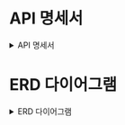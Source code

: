 # API 명세서

<details><summary> API 명세서 </summary>

| 기능 | 메서드 | URL |
|:---:|:---:|:---:|
|일정 생성|POST|/schedules|
|전체 일정 조회|GET|/schedules|
|선택 일정 조회|GET|/schedules/{scheduleId}|
|일정 수정|PUT|/schedules/{scheduleId}|
|일정 삭제|DELETE|/schedules/{scheduleId}|
|유저 생성(회원가입)|POST|/users|
|전체 유저 조회|GET|/users|
|선택 유저 조회|GET|/users/{userId}|
|유저 수정|PUT|/users/{userId}|
|유저 삭제|DELETE|/users/{userId}|
|로그인|POST|/users/login|

<details><summary> 일정 생성 API</summary>
  
# 일정 생성 API
 <p> URL : /schedules </p>
  HTTP Method : POST </p>
  설명 : 일정을 생성하는 API입니다. </p>

## 요청

### BODY

| 키 | 타입 | 설명 |
|:---:|:---:|:---:|
|title|String|일정 제목|
|schedule|String|일정 내용|

#### 예시
```
 {
  "title": "오늘 할 일",
  "schedule": "점심에 육회비빔밥 먹기"
}
 ```
## 응답

### 성공 시

| 키 | 타입 | 설명 |
|:---:|:---:|:---:|
|userId|long|유저 식별자|
|title|String|일정 제목|
|scheduleId|long|일정 식별자|
|schedule|String|일정 내용|
|createDate|LocalDateTime|생성 날짜/시간|
|updateDate|LocalDateTime|수정 날짜/시간|

#### 예시
```
{
  "userId": 17,
  "title": "오늘 할 일",
  "scheduleId": 2,
  "schedule": "점심에 육회비빔밥 먹기",
  "createDate": 2025-05-19  11:22:33,
  "updateDate": 2025-05-19  11:22:33
}
```

### 실패 시

| 키 | 타입 | 설명|
|:---:|:---:|:---:|
|code|int|오류 코드|
|message|String|오류에 관한 설명|

#### 예시
```
{
  "code": 400,
  "message": "잘못된 요청입니다."
}
```
</details>
<details> <summary>전체 일정 조회 API</summary>

# 전체 일정 조회 API
<p> URL : /schedules </p>
    HTTP Method : GET </p>
    설명 : 전체 일정 목록을 조회하는 API입니다. </p>
    
## 요청
필요한 값이 없습니다.

## 응답

### 성공 시

| 키 | 타입 | 설명 |
|:---:|:---:|:---:|
|userId|long|유저 식별자|
|title|String|일정 제목|
|scheduleId|long|일정 식별자|
|schedule|String|일정 내용|
|createDate|LocalDateTime|생성 날짜/시간|
|updateDate|LocalDateTime|수정 날짜/시간|

#### 예시
```
[
{
  "userId": 17,
  "title": "오늘 할 일",
  "scheduleId": 2,
  "schedule": "점심에 육회비빔밥 먹기",
  "createDate": 2025-05-19  11:22:33,
  "updateDate": 2025-05-19  11:22:33
},
{
  "userId": 18,
  "title": "내일 할 일",
  "scheduleId": 7,
  "schedule": "오전에 낮잠 자기",
  "createDate": 2025-05-19  11:15:33,
  "updateDate": 2025-05-19  12:23:45
}
]
```

### 실패 시

| 키 | 타입 | 설명|
|:---:|:---:|:---:|
|code|int|오류 코드|
|message|String|오류에 관한 설명|

#### 예시
```
{
  "code": 404,
  "message": "데이터가 존재하지 않습니다."
}
```
</details>
<details><summary>선택 일정 조회 API</summary>

# 선택 일정 조회 API

<p> URL : /schedules/{scheduleId} </p>
    HTTP Method : GET </p>
    설명 : 선택 일정 하나를 조회하는 API입니다. </p>

## 요청

### Param
| 키 | 타입 | 설명|
|:---:|:---:|:---:|
|scheduleId|long|일정 식별자|

#### 예시
```
http://localhost:8080/schedules/10
```
## 응답

### 성공 시

| 키 | 타입 | 설명 |
|:---:|:---:|:---:|
|userId|long|유저 식별자|
|title|String|일정 제목|
|scheduleId|long|일정 식별자|
|schedule|String|일정 내용|
|createDate|LocalDateTime|생성 날짜/시간|
|updateDate|LocalDateTime|수정 날짜/시간|

#### 예시
```
{
  "userId": 1,
  "title": "오늘 할 일",
  "scheduleId": 2,
  "schedule": "점심에 육회비빔밥 먹기",
  "createDate": 2025-05-19  11:22:33,
  "updateDate": 2025-05-19  11:22:33
}
```

### 실패 시

| 키 | 타입 | 설명|
|:---:|:---:|:---:|
|code|int|오류 코드|
|message|String|오류에 관한 설명|

#### 예시
```
{
  "code": 404,
  "message": "데이터가 존재하지 않습니다."
}
```
</details>

<details><summary> 일정 수정 API </summary>

# 일정 수정 API

<p> URL : /schedule/{scheduleId} </p>
    HTTP Method : PUT </p>
    설명 : 선택한 일정을 수정하는 API입니다. </p>

## 요청 

### Param

| 키 | 타입 | 설명 |
|:---:|:---|:---:|
|scheduleId|long|일정 식별자|


#### 예시 
```
http://localhost:8080/schedules/22
```

### Body

|키|타입|설명|
|:---:|:---:|:---:|
|title|String|일정 제목|
|schedule|String|일정 내용|
|password|String|비밀번호|

#### 예시
```
 {
  "title": "수정된 제목",
  "schedule": "수정된 일정 내용",
  "password": "유저저 비밀번호"
}
 ```

## 응답

### 성공 시

| 키 | 타입 | 설명 |
|:---:|:---:|:---:|
|userId|long|유저 식별자|
|title|String|일정 제목|
|scheduleId|long|일정 식별자|
|schedule|String|일정 내용|
|createDate|LocalDateTime|생성 날짜/시간|
|updateDate|LocalDateTime|수정 날짜/시간|

## 예시
```
{
  "userId": 1,
  "title": "수정된 제목"
  "scheduleId": 2,
  "schedule": "수정된 내용",
  "createDate": 2025-05-19  11:22:33,
  "updateDate": 2025-05-19  14:44:44
}
```



### 실패 시

| 키 | 타입 | 설명 |
|:---:|:---:|:---:|
|code|int|오류 코드|
|message|String|오류 관련 내용|

#### 예시
```
{
  "code": 401,
  "message": "잘못된 비밀번호 입니다.
}
```

</details>

<details><summary>일정 삭제 API</summary>

# 일정 삭제 API

<p> URL : /schedules/{scheduleId} </p>
    HTTP Method : DELETE </p>
    설명 : 선택한 일정을 삭제하는 API입니다. </p>

## 요청

### Param
| 키 | 타입 | 설명 |
|:---:|:---:|:---:|
|scheduleId|long|일정 식별자|

#### 예시
```
http://localhost:8080/schedules/2
```

### Body
| 키 | 타입 | 설명 |
|:---:|:---:|:---:|
|password|String|비밀번호|

#### 예시
```
{
  "password": "password12"
}
```



## 응답

### 성공 시

| 키 | 타입 | 설명|
|:---:|:---:|:---:|
|code|int|HTTP 코드(200)|
|message|String|메시지|


#### 예시
```
{
  "code": 200,
  "message": "성공적으로 삭제되었습니다."
}
```

### 실패 시
| 키 | 타입 | 설명|
|:---:|:---:|:---:|
|code|int|HTTP 코드(400)|
|message|String|메시지|

#### 예시
```
{
  "code": 401,
  "message": "잘못된 비밀번호입니다."
}
```

</details>

<details><summary> 유저 생성(회원가입) API</summary>

# 유저 생성(회원가입) API
<p> URL : /users </p>
    HTTP Method : POST </p>
    설명 : 유저를 생성하는 API 입니다.</p>

## 요청
### BODY

| 키 | 타입 | 설명 |
|:---:|:---:|:---:|
|userName|String|유저 이름|
|email|String|이메일|
|password|String|비밀번호|

#### 예시
```
 {
  "userName": "사용자1",
  "email": "sayongja1@gmail.com",
  "password": "password1"
}
 ```

## 응답
| 키 | 타입 | 설명 |
|:---:|:---:|:---:|
|userId|long|유저 식별자|
|userName|String|유저 이름|
|email|String|이메일|
|createDate|LocalDateTime|생성 날짜/시간|

#### 예시
```
{
  "userId": 17,
  "userName": "사용자1",
  "email": "sayongja1@gmail.com",
  "createDate": 2025-05-19 15:13:13
}
```
</details>
<details> <summary>전체 유저 조회 API</summary>

# 전체 유저 조회 API
<p> URL : /users </p>
    HTTP Method : GET </p>
    설명 : 전체 유저 목록을 조회하는 API입니다. </p>
    
## 요청
필요한 값이 없습니다.

## 응답

### 성공 시

| 키 | 타입 | 설명 |
|:---:|:---:|:---:|
|userId|long|유저 식별자|
|userName|String|유저 이름|
|email|String|이메일|
|createDate|LocalDateTime|생성 날짜/시간|

#### 예시
```
[
{
  "userId": 17,
  "userName": "사용자1",
  "email": "sayomgja1@gmail.com",
  "createDate": 2025-05-19  15:13:13
},
{
  "userId": 18,
  "userName": "사용자9",
  "email": "sayomgja9@naver.com",
  "createDate": 2025-05-19  18:11:18
}
]
```

### 실패 시

| 키 | 타입 | 설명|
|:---:|:---:|:---:|
|code|int|오류 코드|
|message|String|오류에 관한 설명|

#### 예시
```
{
  "code": 404,
  "message": "데이터가 존재하지 않습니다."
}
```


</details>
<details><summary>선택 유저 조회 API</summary>

# 선택 유저 조회 API

<p> URL : /users/{userId} </p>
    HTTP Method : GET </p>
    설명 : 선택 유저 한 명을 조회하는 API입니다. </p>

## 요청

### Param
| 키 | 타입 | 설명|
|:---:|:---:|:---:|
|userId|long|유저 식별자|

#### 예시
```
http://localhost:8080/users/17
```
## 응답

### 성공 시

| 키 | 타입 | 설명 |
|:---:|:---:|:---:|
|userId|long|유저 식별자|
|userName|String|유저 이름|
|email|String|이메일|
|createDate|LocalDateTime|생성 날짜/시간|

#### 예시
```
{
  "userId": 17,
  "userName": "사용자1",
  "email": "sayongja1@gmail.com",
  "createDate": 2025-05-19  15:13:13
}
```

### 실패 시

| 키 | 타입 | 설명|
|:---:|:---:|:---:|
|code|int|오류 코드|
|message|String|오류에 관한 설명|

#### 예시
```
{
  "code": 404,
  "message": "유저가 존재하지 않습니다."
}
```
</details>
<details><summary> 유저 수정 API </summary>

# 유저 수정 API

<p> URL : /users/{userId} </p>
    HTTP Method : PUT </p>
    설명 : 선택한 유저 이름을 수정하는 API입니다. </p>

## 요청 

### Param

| 키 | 타입 | 설명 |
|:---:|:---|:---:|
|userId|long|유저 식별자|


#### 예시 
```
http://localhost:8080/users/17
```

### Body

|키|타입|설명|
|:---:|:---:|:---:|
|userName|String|유저 이름|
|password|String|비밀번호|

#### 예시
```
 {
  "userName": "수정된 사용자 이름",
  "password": "유저 생성 시 입력한 비밀번호"
}
 ```

## 응답

### 성공 시

| 키 | 타입 | 설명 |
|:---:|:---:|:---:|
|userId|long|유저 식별자|
|userName|String|유저 이름|
|email|String|이메일|
|createDate|LocalDateTime|생성 날짜/시간|

## 예시
```
{
  "userId": 1,
  "userName": "수정된 사용자 이름",
  "email": sayongja1@gamil.com,
  "createDate": 2025-05-19  15:13:13
}
```



### 실패 시

| 키 | 타입 | 설명 |
|:---:|:---:|:---:|
|code|int|오류 코드|
|message|String|오류 관련 내용|

#### 예시
```
{
  "code": 401,
  "message": "잘못된 비밀번호 입니다.
}
```

</details>

<details><summary>유저 삭제 API</summary>

# 유저 삭제 API

<p> URL : /users/{userId} </p>
    HTTP Method : DELETE </p>
    설명 : 선택한 유저를 삭제하는 API입니다. </p>

## 요청

### Param
| 키 | 타입 | 설명 |
|:---:|:---:|:---:|
|userId|long|유저 식별자|

#### 예시
```
http://localhost:8080/users/17
```

### Body
| 키 | 타입 | 설명 |
|:---:|:---:|:---:|
|password|String|비밀번호|

#### 예시
```
{
  "password": "password1"
}
```


## 응답

### 성공 시

| 키 | 타입 | 설명|
|:---:|:---:|:---:|
|code|int|HTTP 코드(200)|
|message|String|메시지|


#### 예시
```
{
  "code": 200,
  "message": "성공적으로 삭제되었습니다."
}
```

### 실패 시
| 키 | 타입 | 설명|
|:---:|:---:|:---:|
|code|int|HTTP 코드(400)|
|message|String|메시지|

#### 예시
```
{
  "code": 401,
  "message": "잘못된 비밀번호입니다."
}
```

</details>
<details><summary> 로그인 API</summary>

# 로그인 API
<p> URL : /users/login </p>
    HTTP Method : POST </p>
    설명 : 로그인 API 입니다. </p>

## 요청

### Body

|키|타입|설명|
|:---:|:---:|:---:|
|userName|String|유저 이름|
|password|String|비밀번호|

#### 예시
```
{
  "userName": "사용자1",
  "password": "password1"
}
```


## 응답

### 성공 시

|키|타입|설명|
|:---:|:---:|:---:|
|userId|long|유저 식별자|
|userName|String|유저 이름|

#### 예시
```
{
  "userId": 17,
  "userName": "사용자1"
}
```

### 실패 시

|키|타입|설명|
|:---:|:---:|:---:|
|code|int|HTTP코드|
|message|String|메시지|

#### 예시
```
{
  "code": 401,
  "message": "잘못된 비밀번호입니다.
}
```

</details>

</details>


# ERD 다이어그램
<details><summary>ERD 다이어그램</summary>

<img src="https://github.com/user-attachments/assets/608729f4-1e23-416a-b888-b102c12f5f1e" weiht="600" higeth="400">
  
</details>




